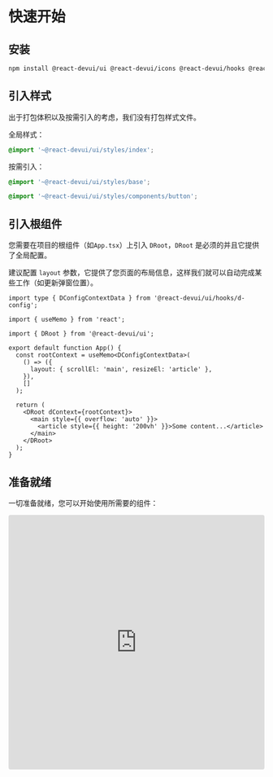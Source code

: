 # 快速开始

## 安装

```bash
npm install @react-devui/ui @react-devui/icons @react-devui/hooks @react-devui/utils
```

## 引入样式

出于打包体积以及按需引入的考虑，我们没有打包样式文件。

全局样式：

```scss
@import '~@react-devui/ui/styles/index';
```

按需引入：

```scss
@import '~@react-devui/ui/styles/base';

@import '~@react-devui/ui/styles/components/button';
```

## 引入根组件

您需要在项目的根组件（如`App.tsx`）上引入 `DRoot`，`DRoot` 是必须的并且它提供了全局配置。

建议配置 `layout` 参数，它提供了您页面的布局信息，这样我们就可以自动完成某些工作（如更新弹窗位置）。

```tsx
import type { DConfigContextData } from '@react-devui/ui/hooks/d-config';

import { useMemo } from 'react';

import { DRoot } from '@react-devui/ui';

export default function App() {
  const rootContext = useMemo<DConfigContextData>(
    () => ({
      layout: { scrollEl: 'main', resizeEl: 'article' },
    }),
    []
  );

  return (
    <DRoot dContext={rootContext}>
      <main style={{ overflow: 'auto' }}>
        <article style={{ height: '200vh' }}>Some content...</article>
      </main>
    </DRoot>
  );
}
```

## 准备就绪

一切准备就绪，您可以开始使用所需要的组件：

<iframe src="https://codesandbox.io/embed/getting-started-zrxt07?fontsize=14&hidenavigation=1&theme=dark" style="width:100%; height:500px; border:0; border-radius: 4px; overflow:hidden;" title="getting-started" allow="accelerometer; ambient-light-sensor; camera; encrypted-media; geolocation; gyroscope; hid; microphone; midi; payment; usb; vr; xr-spatial-tracking" sandbox="allow-forms allow-modals allow-popups allow-presentation allow-same-origin allow-scripts"></iframe>
